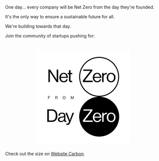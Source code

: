 One day... every company will be Net Zero from the day they're founded.

It's the only way to ensure a sustainable future for all.

We're building towards that day.

Join the community of startups pushing for:

<h1 align="center">
 <a href="https://ches-ctrl.github.io/nzfdz/">
  <picture>
    <img src="assets/nzfdz_logo.svg" alt="Logo" width="300" height="300">
  </picture>
 </a>
</h1>

Check out the size on [Website Carbon](https://www.websitecarbon.com/website/ches-ctrl-github-io-nzfdz/).
